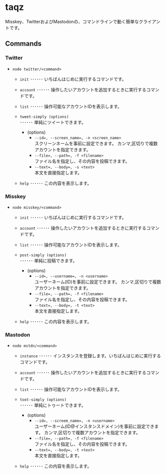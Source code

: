# taqz

Misskey、TwitterおよびMastodonの、コマンドラインで動く簡単なクライアントです。

## Commands

### Twitter

- `node twitter/<command>`
  * `init`      ･･････ いちばんはじめに実行するコマンドです。
  * `account`   ･･････ 操作したいアカウントを追加するときに実行するコマンドです。
  * `list`      ･･････ 操作可能なアカウントIDを表示します。
  * `tweet-simply (options)`  
            ･･････ 単純にツイートできます。
    * (options)
      *  `--id=, --screen_name=, -n <screen_name>`  
            スクリーンネームを事前に設定できます。
            カンマ,区切りで複数アカウントを指定できます。
      *  `--file=, --path=, -f <filename>`  
            ファイル名を指定し、その内容を投稿できます。
      *  `--text=, --body=, -s <text>`  
            本文を直接指定します。

  * `help`      ･･････ この内容を表示します。


### Misskey

- `node misskey/<command>`
  * `init`      ･･････ いちばんはじめに実行するコマンドです。
  * `account`   ･･････ 操作したいアカウントを追加するときに実行するコマンドです。
  * `list`      ･･････ 操作可能なアカウントIDを表示します。
  * `post-simply (options)`  
            ･･････ 単純に投稿できます。
    * (options)
      *  `--id=, --username=, -n <username>`  
            ユーザーネーム(ID)を事前に設定できます。
            カンマ,区切りで複数アカウントを指定できます。
      *  `--file=, --path=, -f <filename>`  
            ファイル名を指定し、その内容を投稿できます。
      *  `--text=, --body=, -t <text>`  
            本文を直接指定します。

  * `help`      ･･････ この内容を表示します。


### Mastodon

- `node mstdn/<command>`
  * `instance`  ･･････ インスタンスを登録します。いちばんはじめに実行するコマンドです。
  * `account`   ･･････ 操作したいアカウントを追加するときに実行するコマンドです。
  * `list`      ･･････ 操作可能なアカウントIDを表示します。
  * `toot-simply (options)`  
            ･･････ 単純にトゥートできます。
    * (options)
      *  `--id=, --screem_name=, -n <username>`  
            ユーザーネーム(ID@インスタンスドメイン)を事前に設定できます。
            カンマ,区切りで複数アカウントを指定できます。
      *  `--file=, --path=, -f <filename>`  
            ファイル名を指定し、その内容を投稿できます。
      *  `--text=, --body=, -t <text>`  
            本文を直接指定します。

  * `help`      ･･････ この内容を表示します。